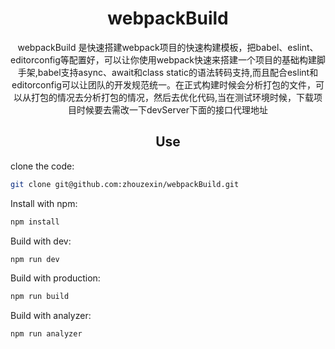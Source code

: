<div align="center">
  <h1>webpackBuild</h1>
  <p>
    webpackBuild 是快速搭建webpack项目的快速构建模板，把babel、eslint、editorconfig等配置好，可以让你使用webpack快速来搭建一个项目的基础构建脚手架,babel支持async、await和class static的语法转码支持,而且配合eslint和editorconfig可以让团队的开发规范统一。在正式构建时候会分析打包的文件，可以从打包的情况去分析打包的情况，然后去优化代码,当在测试环境时候，下载项目时候要去需改一下devServer下面的接口代理地址
  <p>
</div>

<h2 align="center">Use</h2>

clone the code:

```bash
git clone git@github.com:zhouzexin/webpackBuild.git

```

Install with npm:

```bash
npm install
```

Build with dev:

```bash
npm run dev
```

Build with production:

```bash
npm run build
```

Build with analyzer:

```bash
npm run analyzer
```
